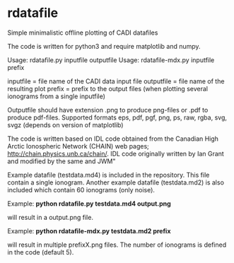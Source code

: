 # rdatafile
Simple minimalistic offline plotting of CADI datafiles

The code is written for python3 and require matplotlib and numpy.

Usage: rdatafile.py inputfile outputfile
Usage: rdatafile-mdx.py inputfile prefix

inputfile = file name of the CADI data input file
outputfile = file name of the resulting plot
prefix = prefix to the output files (when plotting several ionograms from a single inputfile)

Outputfile should have extension .png to produce png-files or .pdf to produce pdf-files.
Supported formats eps, pdf, pgf, png, ps, raw, rgba, svg, svgz (depends on version of matplotlib)

The code is written based on IDL code obtained from the Canadian High Arctic Ionospheric Network (CHAIN) web pages; http://chain.physics.unb.ca/chain/.
IDL code originally written by Ian Grant and modified by the same and JWM"

Example datafile (testdata.md4) is included in the repository. This file contain a single ionogram.
Another example datafile (testdata.md2) is also included which contain 60 ionograms (only noise).

Example: **python rdatafile.py testdata.md4 output.png**

will result in a output.png file.

Example: **python rdatafile-mdx.py testdata.md2 prefix**

will result in multiple prefixX.png files. The number of ionograms is defined in the code
(default 5).
